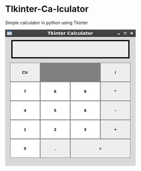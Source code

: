 # Tlkinter-Ca-lculator
Simple calculator in python using Tkinter

<img src="https://github.com/darklightcoder/Tlkinter-Ca-lculator/blob/main/screen.jpg" />
